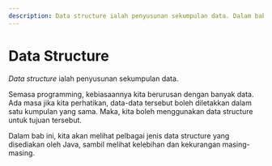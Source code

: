 ```yaml
---
description: Data structure ialah penyusunan sekumpulan data. Dalam bab ini, kita akan melihat pelbagai jenis data structure yang disediakan oleh Java.
---
```


# Data Structure

*Data structure* ialah penyusunan sekumpulan data.

Semasa programming, kebiasaannya kita berurusan dengan banyak data. Ada masa
jika kita perhatikan, data-data tersebut boleh diletakkan dalam satu kumpulan
yang sama. Maka, kita boleh menggunakan data structure untuk tujuan tersebut.

Dalam bab ini, kita akan melihat pelbagai jenis data structure yang disediakan
oleh Java, sambil melihat kelebihan dan kekurangan masing-masing.
